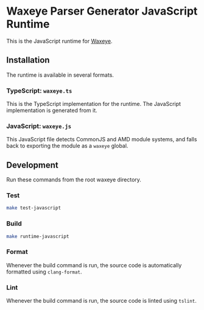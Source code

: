 # Waxeye Parser Generator JavaScript Runtime

This is the JavaScript runtime for [Waxeye](http://waxeye.org).

## Installation

The runtime is available in several formats.

### TypeScript: `waxeye.ts`

This is the TypeScript implementation for the runtime.
The JavaScript implementation is generated from it.

### JavaScript: `waxeye.js`

This JavaScript file detects CommonJS and AMD module systems,
and falls back to exporting the module as a `waxeye` global.

## Development

Run these commands from the root waxeye directory.

### Test

```bash
make test-javascript
```

### Build

```bash
make runtime-javascript
```

### Format

Whenever the build command is run, the source code is
automatically formatted using `clang-format`.

### Lint

Whenever the build command is run, the source code is
linted using `tslint`.
